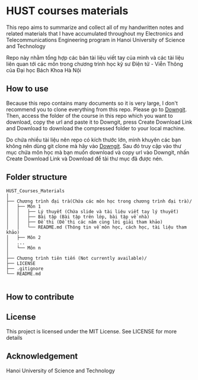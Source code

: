 # HUST courses materials

This repo aims to summarize and collect all of my handwritten notes and related materials that I have accumulated throughout my Electronics and Telecommunications Engineering program in Hanoi University of Science and Technology

Repo này nhằm tổng hợp các bản tài liệu viết tay của mình và các tài liệu liên quan tới các môn trong chương trình học kỹ sư Điện tử - Viễn Thông của Đại học Bách Khoa Hà Nội

## How to use

Because this repo contains many documents so it is very large, I don't recommend you to clone everything from this repo. Please go to [Downgit](https://downgit.github.io/#/home). Then, access the folder of the course in this repo which you want to download, copy the url and paste it to Downgit, press Create Download Link and Download to download the compressed folder to your local machine.

Do chứa nhiều tài liệu nên repo có kích thước lớn, mình khuyên các bạn không nên dùng git clone mà hãy vào [Downgit](https://downgit.github.io/#/home). Sau đó truy cập vào thư mục chứa môn học mà bạn muốn download và copy url vào Downgit, nhấn Create Download Link và Download để tải thư mục đã được nén.

## Folder structure

  ```
  HUST_Courses_Materials
  │
  ├── Chương trình đại trà(Chứa các môn học trong chương trình đại trà)/
  │   ├── Môn 1
  │   │   ├── Lý thuyết (Chứa slide và tài liệu viết tay lý thuyết)
  │   │   ├── Bài tập (Bài tập trên lớp, bài tập về nhà)
  │   │   ├── Đề thi (Đề thi các năm cùng lời giải tham khảo)
  │   │   └── README.md (Thông tin về môn học, cách học, tài liệu tham khảo)
  │   ├── Môn 2
  │   ...
  │   └── Môn n
  │
  ├── Chương trình tiên tiến (Not currently available)/
  ├── LICENSE
  ├── .gitignore
  └── README.md
   

 ```

## How to contribute

## License

This project is licensed under the MIT License. See LICENSE for more details

## Acknowledgement

Hanoi University of Science and Technology

